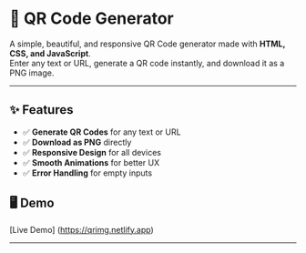# 📱 QR Code Generator

A simple, beautiful, and responsive QR Code generator made with **HTML, CSS, and JavaScript**.  
Enter any text or URL, generate a QR code instantly, and download it as a PNG image.

---

## ✨ Features
- ✅ **Generate QR Codes** for any text or URL
- ✅ **Download as PNG** directly
- ✅ **Responsive Design** for all devices
- ✅ **Smooth Animations** for better UX
- ✅ **Error Handling** for empty inputs

## 🖥 Demo
 
[Live Demo] (https://qrimg.netlify.app)

---

